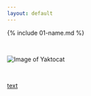 ```yaml
---
layout: default
---
```


{% include 01-name.md %}

<br>

![Image of Yaktocat](https://octodex.github.com/images/yaktocat.png)


<br>

[text](https://example.com)



